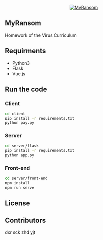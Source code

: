 <p align="center">
  <a href="https://github.com/entropy2333/MyRansom">
    <img
      alt="MyRansom"
      src="https://ae01.alicdn.com/kf/H6532349637e244eb96f5dc9f0ba1cbffF.jpg"
    />
  </a>
</p>

## MyRansom

Homework of the Virus Curriculum

## Requirments

- Python3
- Flask
- Vue.js

## Run the code

### Client

```sh
cd client
pip install -r requirements.txt
python pay.py
```

### Server

```sh
cd server/flask
pip install -r requirements.txt
python app.py
```

### Front-end

```sh
cd server/front-end
npm install
npm run serve
```

## License

## Contributors

dxr sck zhd yjt